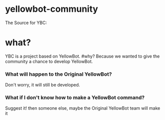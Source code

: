 # yellowbot-community
The Source for YBC:

# what?
YBC is a project based on YellowBot.
#why?
Because we wanted to give the community a chance to develop YellowBot.
### What will happen to the Original YellowBot?
Don't worry, it will still be developed.
### What if I don't know how to make a YellowBot command?
Suggest it! then someone else, maybe the Original YellowBot team will make it
